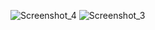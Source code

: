 ![Screenshot_4](https://github.com/user-attachments/assets/f27d4416-1401-42bc-bd61-486e67ea65fd)
![Screenshot_3](https://github.com/user-attachments/assets/65a461bd-ea9a-49db-9351-11cb177c4a1f)
